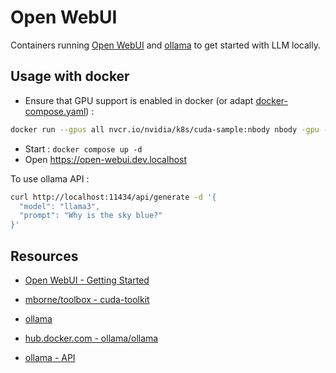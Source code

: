 # Open WebUI

Containers running [Open WebUI](https://github.com/open-webui/open-webui?tab=readme-ov-file#open-webui-formerly-ollama-webui-) and [ollama](https://hub.docker.com/r/ollama/ollama) to get started with LLM locally.

## Usage with docker

* Ensure that GPU support is enabled in docker (or adapt [docker-compose.yaml](docker-compose.yaml)) :

```bash
docker run --gpus all nvcr.io/nvidia/k8s/cuda-sample:nbody nbody -gpu -benchmark
```

* Start : `docker compose up -d`
* Open https://open-webui.dev.localhost

To use ollama API :

```bash
curl http://localhost:11434/api/generate -d '{
  "model": "llama3",
  "prompt": "Why is the sky blue?"
}'
```

## Resources

* [Open WebUI - Getting Started](https://docs.openwebui.com/getting-started/)
* [mborne/toolbox - cuda-toolkit](https://github.com/mborne/toolbox/tree/master/cuda-toolkit#ressources)

* [ollama](https://github.com/ollama/ollama/tree/main?tab=readme-ov-file#ollama)
* [hub.docker.com - ollama/ollama](https://hub.docker.com/r/ollama/ollama)
* [ollama - API](https://github.com/ollama/ollama/blob/main/docs/api.md#api)



